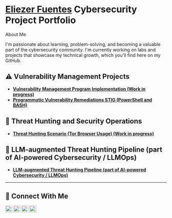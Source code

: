 # <a href="https://www.linkedin.com/in/eliezerfuentes/"> Eliezer Fuentes</a> Cybersecurity Project Portfolio 

About Me

I'm passionate about learning, problem-solving, and becoming a valuable part of the cybersecurity community. I'm currently working on labs and projects that showcase my technical growth, which you'll find here on my GitHub.


## :warning: Vulnerability Management Projects

- **[Vulnerability Management Program Implementation (Work in progress)](https://github.com/enak223/vulnerability-management-program)**
- **[Programmatic Vulnerability Remediations STIG (PowerShell and BASH)](https://github.com/enak223/enak223/tree/main/STIGS)**

## :rotating_light: Threat Hunting and Security Operations

- **[Threat Hunting Scenario (Tor Browser Usage) (Work in progress)](https://github.com/enak223/threat-hunting-scenario-tor)**

## :robot: LLM-augmented Threat Hunting Pipeline (part of AI-powered Cybersecurity / LLMOps)

- **[LLM-augmented Threat Hunting Pipeline (part of AI-powered Cybersecurity / LLMOps)]([https://github.com/enak223/threat-hunting-scenario-tor](https://github.com/enak223/enak223/tree/main/LLM-augmented%20Threat%20Hunting))**

<hr/>

## 🤳 Connect With Me

[<img align="left" alt="___________ | YouTube" width="22px" src="https://cdn.jsdelivr.net/npm/simple-icons@v3/icons/youtube.svg" />][youtube]
[<img align="left" alt="___________ | Twitter" width="22px" src="https://cdn.jsdelivr.net/npm/simple-icons@v3/icons/twitter.svg" />][twitter]
[<img align="left" alt="___________ | LinkedIn" width="22px" src="https://cdn.jsdelivr.net/npm/simple-icons@v3/icons/linkedin.svg" />][linkedin]
[<img align="left" alt="___________ | Instagram" width="22px" src="https://cdn.jsdelivr.net/npm/simple-icons@v3/icons/instagram.svg" />][instagram]

[twitter]: https://twitter.com/EliezerFF85
[youtube]: https://www.youtube.com/@eliezerfuentes1598
[instagram]: https://www.instagram.com/___________
[linkedin]: https://linkedin.com/in/eliezerfuentes

<!--
<img width="35" alt="image" src="https://github.com/user-attachments/assets/2f41c7cd-5ea8-4475-b451-a37161b6c3fb"> 
<img width="35" alt="image" src="https://github.com/user-attachments/assets/77649969-9910-4994-8b96-74a116cfb2a8">
-->
